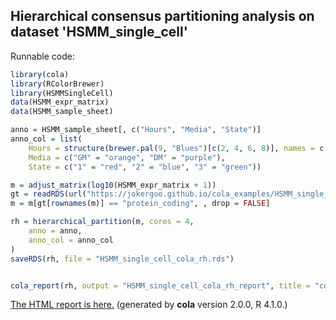 
## Hierarchical consensus partitioning analysis on dataset 'HSMM_single_cell'

Runnable code:

```r
library(cola)
library(RColorBrewer)
library(HSMMSingleCell)
data(HSMM_expr_matrix)
data(HSMM_sample_sheet)

anno = HSMM_sample_sheet[, c("Hours", "Media", "State")]
anno_col = list(
    Hours = structure(brewer.pal(9, "Blues")[c(2, 4, 6, 8)], names = c("0", "24", "48", "72")),
    Media = c("GM" = "orange", "DM" = "purple"),
    State = c("1" = "red", "2" = "blue", "3" = "green"))

m = adjust_matrix(log10(HSMM_expr_matrix + 1))
gt = readRDS(url("https://jokergoo.github.io/cola_examples/HSMM_single_cell/gene_type_gencode_v17.rds"))
m = m[gt[rownames(m)] == "protein_coding", , drop = FALSE]

rh = hierarchical_partition(m, cores = 4,
    anno = anno,
    anno_col = anno_col
)
saveRDS(rh, file = "HSMM_single_cell_cola_rh.rds")


cola_report(rh, output = "HSMM_single_cell_cola_rh_report", title = "cola Report for Hierarchical Partitioning - 'HSMM_single_cell'")
```

[The HTML report is here.](https://cola-rh.github.io/HSMM_single_cell/HSMM_single_cell_cola_rh_report/cola_hc.html) (generated by __cola__ version 2.0.0, R 4.1.0.)

